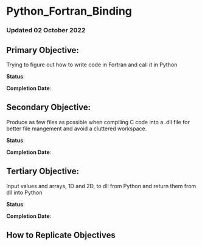 # Python_Fortran_Binding

### Updated 02 October 2022

## Primary Objective:
Trying to figure out how to write code in Fortran and call it in Python

__Status__:

__Completion Date__:

## Secondary Objective:
Produce as few files as possible when compiling C code into a .dll file for better file mangement and avoid a cluttered workspace.

__Status__:

__Completion Date__:

## Tertiary Objective:
Input values and arrays, 1D and 2D, to dll from Python and return them from dll into Python

__Status__:

__Completion Date__:

## How to Replicate Objectives
